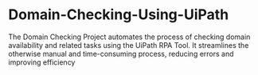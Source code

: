 # Domain-Checking-Using-UiPath
The Domain Checking Project automates the process of checking domain availability and related tasks using the UiPath RPA Tool. It streamlines the otherwise manual and time-consuming process, reducing errors and improving efficiency
